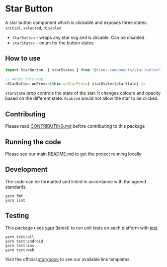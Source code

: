 # Star Button

A star button component which is clickable and exposes three states: `initial`, `selected`, `disabled`

- `StarButton` - wraps any star svg and is clicable. Can be disabled.
- `starStates` - enum for the button states.

## How to use

```js
import StarButton, { starStates } from "@times-components/star-button";

// works this way
<StarButton onPress={this.onStarPress} starState={starState} />

```

`starState` prop controls the state of the star. It changes colours and opacity based on the different state.
`Diabled` would not allow the star to be clicked.

## Contributing

Please read [CONTRIBUTING.md](./CONTRIBUTING.md) before contributing to this
package

## Running the code

Please see our main [README.md](../README.md) to get the project running locally

## Development

The code can be formatted and linted in accordance with the agreed standards.

```
yarn fmt
yarn lint
```

## Testing

This package uses [yarn](https://yarnpkg.com) (latest) to run unit tests on each
platform with [jest](https://facebook.github.io/jest/).

```
yarn test:all
yarn test:android
yarn test:ios
yarn test:web
```

Visit the official
[storybook](http://components.thetimes.co.uk)
to see our available link templates.
